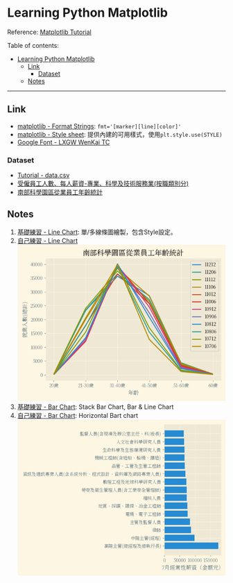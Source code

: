 # Learning Python Matplotlib

Reference: [Matplotlib Tutorial](https://youtube.com/playlist?list=PL-osiE80TeTvipOqomVEeZ1HRrcEvtZB_&si=ylA_tihRvx0JxJ1f)

Table of contents:

- [Learning Python Matplotlib](#learning-python-matplotlib)
  - [Link](#link)
    - [Dataset](#dataset)
  - [Notes](#notes)

---

## Link

- [matplotlib - Format Strings](https://matplotlib.org/stable/api/_as_gen/matplotlib.pyplot.plot.html): `fmt='[marker][line][color]'`
- [matplotlib - Style sheet](https://matplotlib.org/stable/gallery/style_sheets/style_sheets_reference.html): 提供內建的可用樣式，使用`plt.style.use(STYLE)`
- [Google Font - LXGW WenKai TC](https://fonts.google.com/specimen/LXGW+WenKai+TC?lang=zh_Hant)

### Dataset

- [Tutorial - data.csv](https://github.com/CoreyMSchafer/code_snippets/blob/master/Python/Matplotlib/02-BarCharts/data.csv)
- [受僱員工人數、每人薪資-專業、科學及技術服務業(按職類別分)](https://data.gov.tw/dataset/41695)
- [南部科學園區從業員工年齡統計](https://data.gov.tw/dataset/91882)

## Notes

1. [基礎練習 - Line Chart](./Chapter01/main.py): 單/多線條圖繪製，包含Style設定。
2. [自己練習 - Line Chart](./Chapter01/practice.py)
![南部科學園區從業員工年齡統計](./Chapter01/practice_plot.png)
3. [基礎練習 - Bar Chart](./Chapter02/main.py): Stack Bar Chart, Bar & Line Chart
4. [自己練習 - Bar Chart](./Chapter02/practice.py): Horizontal Bart chart
![受僱員工人數、每人薪資-專業、科學及技術服務業(按職類別分)](./Chapter02/plot_practice.png)
